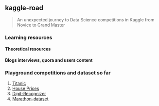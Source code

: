 ## kaggle-road

> An unexpected journey to Data Science competitions in Kaggle from Novice to Grand Master

### Learning resources

#### Theoretical resources

#### Blogs interviews, quora and users content

### Playground competitions and dataset so far

1. [Titanic](https://www.kaggle.com/c/digit-recognizer)
2. [House Prices](https://www.kaggle.com/c/house-prices-advanced-regression-techniques)
3. [Digit-Recognizer](https://www.kaggle.com/c/digit-recognizer)
4. [Marathon-dataset](https://www.kaggle.com/girardi69/marathon-time-predictions)